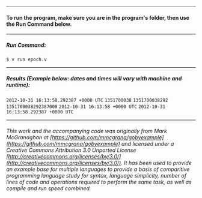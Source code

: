 ___
#### To run the program, make sure you are in the program's folder, then use the Run Command below.
___
##### Run Command:

`$ v run epoch.v`
___
##### Results (Example below: dates and times will vary with machine and runtime):

`2012-10-31 16:13:58.292387 +0000 UTC`
`1351700038`
`1351700038292`
`1351700038292387000`
`2012-10-31 16:13:58 +0000 UTC`
`2012-10-31 16:13:58.292387 +0000 UTC`
___

###### This work and the accompanying code was originally from Mark McGranaghan at [https://github.com/mmcgrana/gobyexample](https://github.com/mmcgrana/gobyexample) and licensed under a Creative Commons Attribution 3.0 Unported License [http://creativecommons.org/licenses/by/3.0/](http://creativecommons.org/licenses/by/3.0/). It has been used to provide an example base for multiple languages to provide a basis of comparitive programming language study for syntax, language simplicity, number of lines of code and operations required to perform the same task, as well as compile and run speed combined.